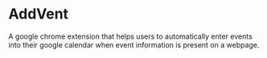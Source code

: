 # AddVent
A google chrome extension that helps users to automatically enter events into their google calendar when event information is present on a webpage. 
